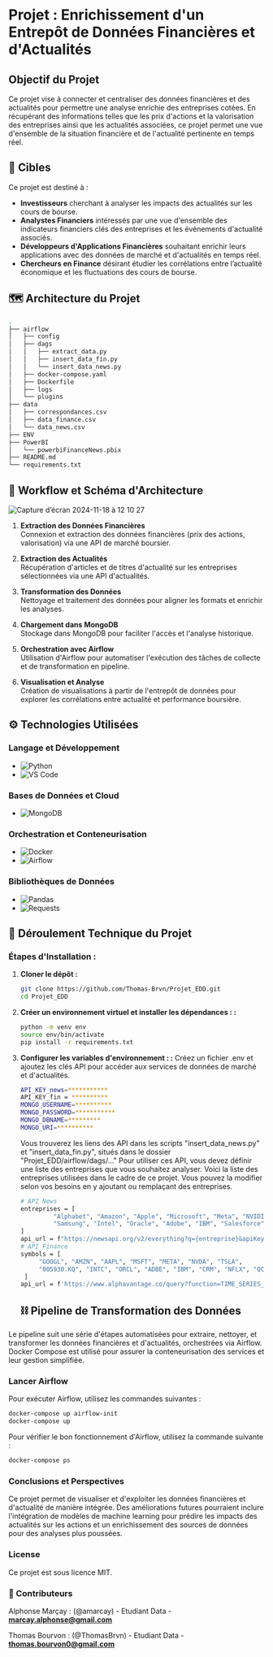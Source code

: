 # Projet : Enrichissement d'un Entrepôt de Données Financières et d'Actualités

## Objectif du Projet

Ce projet vise à connecter et centraliser des données financières et des actualités pour permettre une analyse enrichie des entreprises cotées. En récupérant des informations telles que les prix d'actions et la valorisation des entreprises ainsi que les actualités associées, ce projet permet une vue d'ensemble de la situation financière et de l'actualité pertinente en temps réel.

## 🎯 Cibles

Ce projet est destiné à :

- **Investisseurs** cherchant à analyser les impacts des actualités sur les cours de bourse.
- **Analystes Financiers** intéressés par une vue d'ensemble des indicateurs financiers clés des entreprises et les événements d'actualité associés.
- **Développeurs d'Applications Financières** souhaitant enrichir leurs applications avec des données de marché et d'actualités en temps réel.
- **Chercheurs en Finance** désirant étudier les corrélations entre l’actualité économique et les fluctuations des cours de bourse.

## 🗺️ Architecture du Projet 
```bash 
.
├── airflow
│   ├── config
│   ├── dags
│   │   ├── extract_data.py
│   │   ├── insert_data_fin.py
│   │   └── insert_data_news.py
│   ├── docker-compose.yaml
│   ├── Dockerfile
│   ├── logs
│   └── plugins
├── data
│   ├── correspondances.csv
│   ├── data_finance.csv
│   └── data_news.csv
├── ENV
├── PowerBI
│   └── powerbiFinanceNews.pbix
├── README.md
└── requirements.txt
```




## 🔀 Workflow et Schéma d'Architecture 

![Capture d’écran 2024-11-18 à 12 10 27](https://github.com/user-attachments/assets/a0fbd906-aca0-4f1f-9c14-bb8c5705387a)



1. **Extraction des Données Financières**  
   Connexion et extraction des données financières (prix des actions, valorisation) via une API de marché boursier.

2. **Extraction des Actualités**  
   Récupération d'articles et de titres d'actualité sur les entreprises sélectionnées via une API d'actualités.

3. **Transformation des Données**  
   Nettoyage et traitement des données pour aligner les formats et enrichir les analyses.

4. **Chargement dans MongoDB**  
   Stockage dans MongoDB pour faciliter l'accès et l'analyse historique.

5. **Orchestration avec Airflow**  
   Utilisation d'Airflow pour automatiser l'exécution des tâches de collecte et de transformation en pipeline.

6. **Visualisation et Analyse**  
   Création de visualisations à partir de l'entrepôt de données pour explorer les corrélations entre actualité et performance boursière.

## ⚙️ Technologies Utilisées

### Langage et Développement

- ![Python](https://img.shields.io/badge/Python-3.10-blue?logo=python&logoColor=white)
- ![VS Code](https://img.shields.io/badge/VS_Code-1.79-blue?logo=visualstudiocode&logoColor=white)

### Bases de Données et Cloud

- ![MongoDB](https://img.shields.io/badge/MongoDB-5.0-green?logo=mongodb&logoColor=white)

### Orchestration et Conteneurisation

- ![Docker](https://img.shields.io/badge/Docker-20.10.7-blue?logo=docker&logoColor=white)
- ![Airflow](https://img.shields.io/badge/Apache%20Airflow-2.5.0-blue?logo=apacheairflow&logoColor=white)

### Bibliothèques de Données

- ![Pandas](https://img.shields.io/badge/Pandas-1.5.3-green?logo=pandas&logoColor=white)
- ![Requests](https://img.shields.io/badge/Requests-2.28.1-brightgreen?logo=python&logoColor=white)

## 🚀 Déroulement Technique du Projet

### Étapes d'Installation :

1. **Cloner le dépôt :**
   ```bash
   git clone https://github.com/Thomas-Brvn/Projet_EDD.git
   cd Projet_EDD
   ```
2. **Créer un environnement virtuel et installer les dépendances : :**
   ```bash
   python -m venv env
   source env/bin/activate
   pip install -r requirements.txt
   ```

3. **Configurer les variables d'environnement : :**
   Créez un fichier .env et ajoutez les clés API pour accéder aux services de données de marché et d'actualités.
   ```bash
   API_KEY_news=***********
   API_KEY_fin = **********
   MONGO_USERNAME=**********
   MONGO_PASSWORD=***********
   MONGO_DBNAME=*********
   MONGO_URI=**********
   ```
   Vous trouverez les liens des API dans les scripts "insert_data_news.py" et "insert_data_fin.py", situés dans le dossier "Projet_EDD/airflow/dags/..."
Pour utiliser ces API, vous devez définir une liste des entreprises que vous souhaitez analyser. Voici la liste des entreprises utilisées dans le cadre de ce projet. Vous pouvez la modifier selon vos besoins en y ajoutant ou remplaçant des entreprises.
   ```bash
   # API News
   entreprises = [
            "Alphabet", "Amazon", "Apple", "Microsoft", "Meta", "NVIDIA", "Tesla",
            "Samsung", "Intel", "Oracle", "Adobe", "IBM", "Salesforce", "Netflix", "Qualcomm"
   ]
   api_url = f"https://newsapi.org/v2/everything?q={entreprise}&apiKey={api_key}"
   # API Finance
   symbols = [
        "GOOGL", "AMZN", "AAPL", "MSFT", "META", "NVDA", "TSLA",
        "005930.KQ", "INTC", "ORCL", "ADBE", "IBM", "CRM", "NFLX", "QCOM"
    ]
   api_url = f'https://www.alphavantage.co/query?function=TIME_SERIES_DAILY&symbol={symbol}&apikey={api_key}&outputsize=compact'
   ```

   ## ⛓️ Pipeline de Transformation des Données

Le pipeline suit une série d'étapes automatisées pour extraire, nettoyer, et transformer les données financières et d'actualités, orchestrées via Airflow. Docker Compose est utilisé pour assurer la conteneurisation des services et leur gestion simplifiée.

### Lancer Airflow
Pour exécuter Airflow, utilisez les commandes suivantes :

```bash
docker-compose up airflow-init
docker-compose up
```
Pour vérifier le bon fonctionnement d'Airflow, utilisez la commande suivante :
```bash
docker-compose ps
```

### Conclusions et Perspectives
Ce projet permet de visualiser et d'exploiter les données financières et d'actualité de manière intégrée. Des améliorations futures pourraient inclure l'intégration de modèles de machine learning pour prédire les impacts des actualités sur les actions et un enrichissement des sources de données pour des analyses plus poussées.

### License 
Ce projet est sous licence MIT.

### 🙌 Contributeurs
Alphonse Marçay : (@amarcay) - Etudiant Data  -**marcay.alphonse@gmail.com**

Thomas Bourvon  : (@ThomasBrvn) - Etudiant Data  -**thomas.bourvon0@gmail.com**












